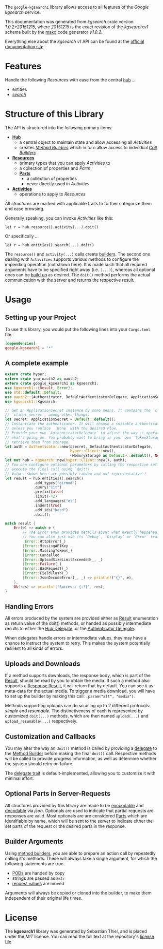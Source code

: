 <!---
DO NOT EDIT !
This file was generated automatically from 'src/mako/api/README.md.mako'
DO NOT EDIT !
-->
The `google-kgsearch1` library allows access to all features of the *Google kgsearch* service.

This documentation was generated from *kgsearch* crate version *1.0.2+20151215*, where *20151215* is the exact revision of the *kgsearch:v1* schema built by the [mako](http://www.makotemplates.org/) code generator *v1.0.2*.

Everything else about the *kgsearch* *v1* API can be found at the
[official documentation site](https://developers.google.com/knowledge-graph/).
# Features

Handle the following *Resources* with ease from the central [hub](https://docs.rs/google-kgsearch1/1.0.2+20151215/google_kgsearch1/struct.Kgsearch.html) ... 

* entities
 * [*search*](https://docs.rs/google-kgsearch1/1.0.2+20151215/google_kgsearch1/struct.EntitySearchCall.html)




# Structure of this Library

The API is structured into the following primary items:

* **[Hub](https://docs.rs/google-kgsearch1/1.0.2+20151215/google_kgsearch1/struct.Kgsearch.html)**
    * a central object to maintain state and allow accessing all *Activities*
    * creates [*Method Builders*](https://docs.rs/google-kgsearch1/1.0.2+20151215/google_kgsearch1/trait.MethodsBuilder.html) which in turn
      allow access to individual [*Call Builders*](https://docs.rs/google-kgsearch1/1.0.2+20151215/google_kgsearch1/trait.CallBuilder.html)
* **[Resources](https://docs.rs/google-kgsearch1/1.0.2+20151215/google_kgsearch1/trait.Resource.html)**
    * primary types that you can apply *Activities* to
    * a collection of properties and *Parts*
    * **[Parts](https://docs.rs/google-kgsearch1/1.0.2+20151215/google_kgsearch1/trait.Part.html)**
        * a collection of properties
        * never directly used in *Activities*
* **[Activities](https://docs.rs/google-kgsearch1/1.0.2+20151215/google_kgsearch1/trait.CallBuilder.html)**
    * operations to apply to *Resources*

All *structures* are marked with applicable traits to further categorize them and ease browsing.

Generally speaking, you can invoke *Activities* like this:

```Rust,ignore
let r = hub.resource().activity(...).doit()
```

Or specifically ...

```ignore
let r = hub.entities().search(...).doit()
```

The `resource()` and `activity(...)` calls create [builders][builder-pattern]. The second one dealing with `Activities` 
supports various methods to configure the impending operation (not shown here). It is made such that all required arguments have to be 
specified right away (i.e. `(...)`), whereas all optional ones can be [build up][builder-pattern] as desired.
The `doit()` method performs the actual communication with the server and returns the respective result.

# Usage

## Setting up your Project

To use this library, you would put the following lines into your `Cargo.toml` file:

```toml
[dependencies]
google-kgsearch1 = "*"
```

## A complete example

```Rust
extern crate hyper;
extern crate yup_oauth2 as oauth2;
extern crate google_kgsearch1 as kgsearch1;
use kgsearch1::{Result, Error};
use std::default::Default;
use oauth2::{Authenticator, DefaultAuthenticatorDelegate, ApplicationSecret, MemoryStorage};
use kgsearch1::Kgsearch;

// Get an ApplicationSecret instance by some means. It contains the `client_id` and 
// `client_secret`, among other things.
let secret: ApplicationSecret = Default::default();
// Instantiate the authenticator. It will choose a suitable authentication flow for you, 
// unless you replace  `None` with the desired Flow.
// Provide your own `AuthenticatorDelegate` to adjust the way it operates and get feedback about 
// what's going on. You probably want to bring in your own `TokenStorage` to persist tokens and
// retrieve them from storage.
let auth = Authenticator::new(&secret, DefaultAuthenticatorDelegate,
                              hyper::Client::new(),
                              <MemoryStorage as Default>::default(), None);
let mut hub = Kgsearch::new(hyper::Client::new(), auth);
// You can configure optional parameters by calling the respective setters at will, and
// execute the final call using `doit()`.
// Values shown here are possibly random and not representative !
let result = hub.entities().search()
             .add_types("eirmod")
             .query("sit")
             .prefix(false)
             .limit(-42)
             .add_languages("et")
             .indent(true)
             .add_ids("kasd")
             .doit();

match result {
    Err(e) => match e {
        // The Error enum provides details about what exactly happened.
        // You can also just use its `Debug`, `Display` or `Error` traits
         Error::HttpError(_)
        |Error::MissingAPIKey
        |Error::MissingToken(_)
        |Error::Cancelled
        |Error::UploadSizeLimitExceeded(_, _)
        |Error::Failure(_)
        |Error::BadRequest(_)
        |Error::FieldClash(_)
        |Error::JsonDecodeError(_, _) => println!("{}", e),
    },
    Ok(res) => println!("Success: {:?}", res),
}

```
## Handling Errors

All errors produced by the system are provided either as [Result](https://docs.rs/google-kgsearch1/1.0.2+20151215/google_kgsearch1/enum.Result.html) enumeration as return value of 
the doit() methods, or handed as possibly intermediate results to either the 
[Hub Delegate](https://docs.rs/google-kgsearch1/1.0.2+20151215/google_kgsearch1/trait.Delegate.html), or the [Authenticator Delegate](https://docs.rs/yup-oauth2/*/yup_oauth2/trait.AuthenticatorDelegate.html).

When delegates handle errors or intermediate values, they may have a chance to instruct the system to retry. This 
makes the system potentially resilient to all kinds of errors.

## Uploads and Downloads
If a method supports downloads, the response body, which is part of the [Result](https://docs.rs/google-kgsearch1/1.0.2+20151215/google_kgsearch1/enum.Result.html), should be
read by you to obtain the media.
If such a method also supports a [Response Result](https://docs.rs/google-kgsearch1/1.0.2+20151215/google_kgsearch1/trait.ResponseResult.html), it will return that by default.
You can see it as meta-data for the actual media. To trigger a media download, you will have to set up the builder by making
this call: `.param("alt", "media")`.

Methods supporting uploads can do so using up to 2 different protocols: 
*simple* and *resumable*. The distinctiveness of each is represented by customized 
`doit(...)` methods, which are then named `upload(...)` and `upload_resumable(...)` respectively.

## Customization and Callbacks

You may alter the way an `doit()` method is called by providing a [delegate](https://docs.rs/google-kgsearch1/1.0.2+20151215/google_kgsearch1/trait.Delegate.html) to the 
[Method Builder](https://docs.rs/google-kgsearch1/1.0.2+20151215/google_kgsearch1/trait.CallBuilder.html) before making the final `doit()` call. 
Respective methods will be called to provide progress information, as well as determine whether the system should 
retry on failure.

The [delegate trait](https://docs.rs/google-kgsearch1/1.0.2+20151215/google_kgsearch1/trait.Delegate.html) is default-implemented, allowing you to customize it with minimal effort.

## Optional Parts in Server-Requests

All structures provided by this library are made to be [enocodable](https://docs.rs/google-kgsearch1/1.0.2+20151215/google_kgsearch1/trait.RequestValue.html) and 
[decodable](https://docs.rs/google-kgsearch1/1.0.2+20151215/google_kgsearch1/trait.ResponseResult.html) via *json*. Optionals are used to indicate that partial requests are responses 
are valid.
Most optionals are are considered [Parts](https://docs.rs/google-kgsearch1/1.0.2+20151215/google_kgsearch1/trait.Part.html) which are identifiable by name, which will be sent to 
the server to indicate either the set parts of the request or the desired parts in the response.

## Builder Arguments

Using [method builders](https://docs.rs/google-kgsearch1/1.0.2+20151215/google_kgsearch1/trait.CallBuilder.html), you are able to prepare an action call by repeatedly calling it's methods.
These will always take a single argument, for which the following statements are true.

* [PODs][wiki-pod] are handed by copy
* strings are passed as `&str`
* [request values](https://docs.rs/google-kgsearch1/1.0.2+20151215/google_kgsearch1/trait.RequestValue.html) are moved

Arguments will always be copied or cloned into the builder, to make them independent of their original life times.

[wiki-pod]: http://en.wikipedia.org/wiki/Plain_old_data_structure
[builder-pattern]: http://en.wikipedia.org/wiki/Builder_pattern
[google-go-api]: https://github.com/google/google-api-go-client

# License
The **kgsearch1** library was generated by Sebastian Thiel, and is placed 
under the *MIT* license.
You can read the full text at the repository's [license file][repo-license].

[repo-license]: https://github.com/Byron/google-apis-rsblob/master/LICENSE.md
